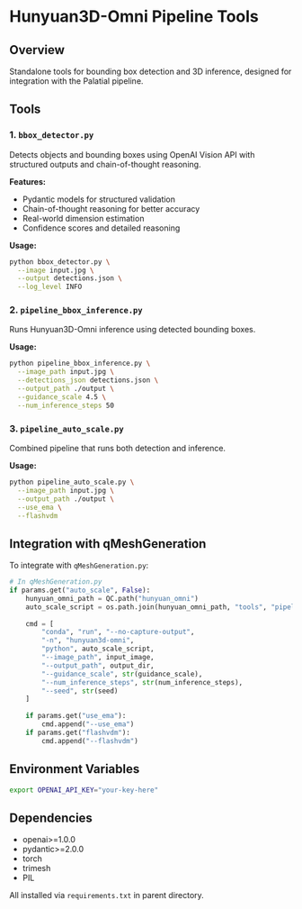 # Hunyuan3D-Omni Pipeline Tools

## Overview

Standalone tools for bounding box detection and 3D inference, designed for integration with the Palatial pipeline.

## Tools

### 1. `bbox_detector.py`
Detects objects and bounding boxes using OpenAI Vision API with structured outputs and chain-of-thought reasoning.

**Features:**
- Pydantic models for structured validation
- Chain-of-thought reasoning for better accuracy
- Real-world dimension estimation
- Confidence scores and detailed reasoning

**Usage:**
```bash
python bbox_detector.py \
  --image input.jpg \
  --output detections.json \
  --log_level INFO
```

### 2. `pipeline_bbox_inference.py`
Runs Hunyuan3D-Omni inference using detected bounding boxes.

**Usage:**
```bash
python pipeline_bbox_inference.py \
  --image_path input.jpg \
  --detections_json detections.json \
  --output_path ./output \
  --guidance_scale 4.5 \
  --num_inference_steps 50
```

### 3. `pipeline_auto_scale.py`
Combined pipeline that runs both detection and inference.

**Usage:**
```bash
python pipeline_auto_scale.py \
  --image_path input.jpg \
  --output_path ./output \
  --use_ema \
  --flashvdm
```

## Integration with qMeshGeneration

To integrate with `qMeshGeneration.py`:

```python
# In qMeshGeneration.py
if params.get("auto_scale", False):
    hunyuan_omni_path = QC.path("hunyuan_omni")
    auto_scale_script = os.path.join(hunyuan_omni_path, "tools", "pipeline_auto_scale.py")
    
    cmd = [
        "conda", "run", "--no-capture-output",
        "-n", "hunyuan3d-omni",
        "python", auto_scale_script,
        "--image_path", input_image,
        "--output_path", output_dir,
        "--guidance_scale", str(guidance_scale),
        "--num_inference_steps", str(num_inference_steps),
        "--seed", str(seed)
    ]
    
    if params.get("use_ema"):
        cmd.append("--use_ema")
    if params.get("flashvdm"):
        cmd.append("--flashvdm")
```

## Environment Variables

```bash
export OPENAI_API_KEY="your-key-here"
```

## Dependencies

- openai>=1.0.0
- pydantic>=2.0.0
- torch
- trimesh
- PIL

All installed via `requirements.txt` in parent directory.

